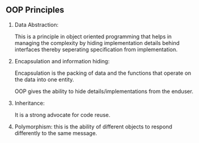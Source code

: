 ## OOP Principles

1. Data Abstraction:

    This is a principle in object oriented programming that helps in managing the complexity by hiding implementation details behind interfaces thereby seperating specification from implementation.

2. Encapsulation and information hiding:

    Encapsulation is the packing of data and the functions that operate on the data into one entity.
    
    OOP gives the ability to hide details/implementations from the enduser.

3. Inheritance:

    It is a strong advocate for code reuse. 

4. Polymorphism:
    this is the ability of different objects to respond differently to the same message.


    